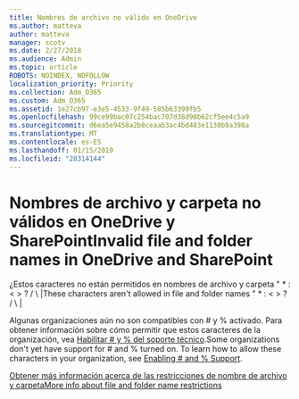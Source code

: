 ```yaml
---
title: Nombres de archivo no válido en OneDrive
ms.author: matteva
author: matteva
manager: scotv
ms.date: 2/27/2018
ms.audience: Admin
ms.topic: article
ROBOTS: NOINDEX, NOFOLLOW
localization_priority: Priority
ms.collection: Adm_O365
ms.custom: Adm_O365
ms.assetid: 1e27cb97-e3e5-4533-9f49-585b63399fb5
ms.openlocfilehash: 99ce99bac07c254bac707d38d98b62cf5ee4c5a9
ms.sourcegitcommit: d6ea5e9458a2b8ceaab3ac4bd483e1130b9a398a
ms.translationtype: MT
ms.contentlocale: es-ES
ms.lasthandoff: 01/15/2019
ms.locfileid: "28314144"
---
```

# <a name="invalid-file-and-folder-names-in-onedrive-and-sharepoint"></a><span data-ttu-id="e4578-102">Nombres de archivo y carpeta no válidos en OneDrive y SharePoint</span><span class="sxs-lookup"><span data-stu-id="e4578-102">Invalid file and folder names in OneDrive and SharePoint</span></span>

<span data-ttu-id="e4578-p101">¿Estos caracteres no están permitidos en nombres de archivo y carpeta " \* : \< \> ? / \ |</span><span class="sxs-lookup"><span data-stu-id="e4578-p101">These characters aren't allowed in file and folder names " \* : \< \> ? / \ |</span></span> 
  
<span data-ttu-id="e4578-p102">Algunas organizaciones aún no son compatibles con # y % activado. Para obtener información sobre cómo permitir que estos caracteres de la organización, vea [Habilitar # y % del soporte técnico](https://go.microsoft.com/fwlink/?linkid=862611).</span><span class="sxs-lookup"><span data-stu-id="e4578-p102">Some organizations don't yet have support for # and % turned on. To learn how to allow these characters in your organization, see [Enabling # and % Support](https://go.microsoft.com/fwlink/?linkid=862611).</span></span> 
  
[<span data-ttu-id="e4578-107">Obtener más información acerca de las restricciones de nombre de archivo y carpeta</span><span class="sxs-lookup"><span data-stu-id="e4578-107">More info about file and folder name restrictions</span></span>](https://go.microsoft.com/fwlink/?linkid=866430)
  

